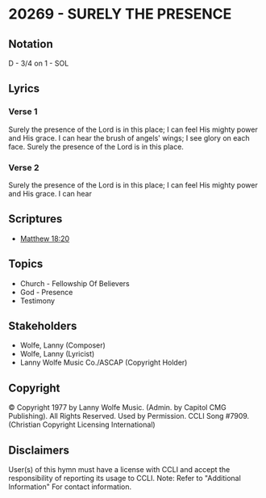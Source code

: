 # 20269 - SURELY THE PRESENCE

## Notation

D - 3/4 on 1 - SOL

## Lyrics

### Verse 1

Surely the presence of the Lord is in this place;  I can feel His mighty power and His grace. I can hear the brush of angels' wings; I see glory on each face. Surely the presence of the Lord is in this place. 

### Verse 2

Surely the presence of the Lord is in this place;  I can feel His mighty power and His grace. I can hear 


## Scriptures

- [Matthew 18:20](https://www.biblegateway.com/passage/?search=Matthew%2018%3A20)

## Topics

- Church - Fellowship Of Believers
- God - Presence
- Testimony

## Stakeholders

- Wolfe, Lanny (Composer)
- Wolfe, Lanny (Lyricist)
- Lanny Wolfe Music Co./ASCAP (Copyright Holder)

## Copyright

© Copyright 1977 by  Lanny Wolfe Music. (Admin. by Capitol CMG Publishing). All Rights Reserved. Used by Permission. CCLI Song #7909.
(Christian Copyright Licensing International)

## Disclaimers

User(s) of this hymn must have a license with CCLI and accept the responsibility of reporting its usage to CCLI.
Note: Refer to "Additional Information" For contact information.

